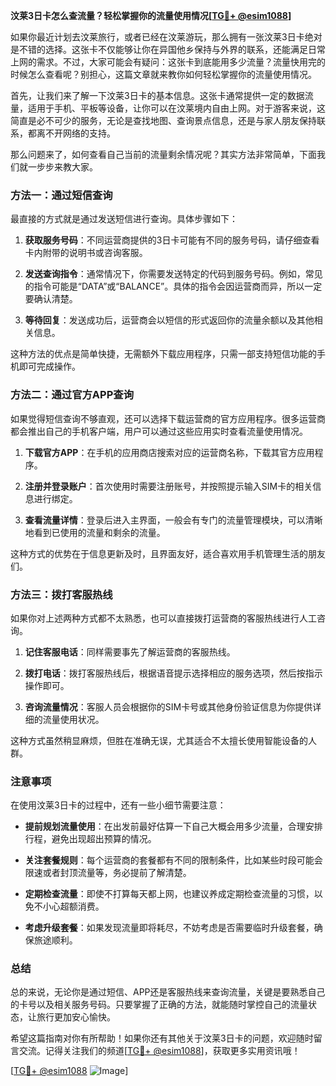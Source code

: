 **汶莱3日卡怎么查流量？轻松掌握你的流量使用情况[[TG💪+ @esim1088](https://t.me/s/esim1088)]**

如果你最近计划去汶莱旅行，或者已经在汶莱游玩，那么拥有一张汶莱3日卡绝对是不错的选择。这张卡不仅能够让你在异国他乡保持与外界的联系，还能满足日常上网的需求。不过，大家可能会有疑问：这张卡到底能用多少流量？流量快用完的时候怎么查看呢？别担心，这篇文章就来教你如何轻松掌握你的流量使用情况。

首先，让我们来了解一下汶莱3日卡的基本信息。这张卡通常提供一定的数据流量，适用于手机、平板等设备，让你可以在汶莱境内自由上网。对于游客来说，这简直是必不可少的服务，无论是查找地图、查询景点信息，还是与家人朋友保持联系，都离不开网络的支持。

那么问题来了，如何查看自己当前的流量剩余情况呢？其实方法非常简单，下面我们就一步步来教大家。

### 方法一：通过短信查询

最直接的方式就是通过发送短信进行查询。具体步骤如下：

1. **获取服务号码**：不同运营商提供的3日卡可能有不同的服务号码，请仔细查看卡内附带的说明书或咨询客服。
   
2. **发送查询指令**：通常情况下，你需要发送特定的代码到服务号码。例如，常见的指令可能是“DATA”或“BALANCE”。具体的指令会因运营商而异，所以一定要确认清楚。

3. **等待回复**：发送成功后，运营商会以短信的形式返回你的流量余额以及其他相关信息。

这种方法的优点是简单快捷，无需额外下载应用程序，只需一部支持短信功能的手机即可完成操作。

### 方法二：通过官方APP查询

如果觉得短信查询不够直观，还可以选择下载运营商的官方应用程序。很多运营商都会推出自己的手机客户端，用户可以通过这些应用实时查看流量使用情况。

1. **下载官方APP**：在手机的应用商店搜索对应的运营商名称，下载其官方应用程序。

2. **注册并登录账户**：首次使用时需要注册账号，并按照提示输入SIM卡的相关信息进行绑定。

3. **查看流量详情**：登录后进入主界面，一般会有专门的流量管理模块，可以清晰地看到已使用的流量和剩余的流量。

这种方式的优势在于信息更新及时，且界面友好，适合喜欢用手机管理生活的朋友们。

### 方法三：拨打客服热线

如果你对上述两种方式都不太熟悉，也可以直接拨打运营商的客服热线进行人工咨询。

1. **记住客服电话**：同样需要事先了解运营商的客服热线。

2. **拨打电话**：拨打客服热线后，根据语音提示选择相应的服务选项，然后按指示操作即可。

3. **咨询流量情况**：客服人员会根据你的SIM卡号或其他身份验证信息为你提供详细的流量使用状况。

这种方式虽然稍显麻烦，但胜在准确无误，尤其适合不太擅长使用智能设备的人群。

### 注意事项

在使用汶莱3日卡的过程中，还有一些小细节需要注意：

- **提前规划流量使用**：在出发前最好估算一下自己大概会用多少流量，合理安排行程，避免出现超出预算的情况。
  
- **关注套餐规则**：每个运营商的套餐都有不同的限制条件，比如某些时段可能会限速或者封顶流量等，务必提前了解清楚。

- **定期检查流量**：即使不打算每天都上网，也建议养成定期检查流量的习惯，以免不小心超额消费。

- **考虑升级套餐**：如果发现流量即将耗尽，不妨考虑是否需要临时升级套餐，确保旅途顺利。

### 总结

总的来说，无论你是通过短信、APP还是客服热线来查询流量，关键是要熟悉自己的卡号以及相关服务号码。只要掌握了正确的方法，就能随时掌控自己的流量状态，让旅行更加安心愉快。

希望这篇指南对你有所帮助！如果你还有其他关于汶莱3日卡的问题，欢迎随时留言交流。记得关注我们的频道[[TG💪+ @esim1088](https://t.me/s/esim1088)]，获取更多实用资讯哦！

[[TG💪+ @esim1088](https://t.me/s/esim1088) ![Image](https://i.postimg.cc/4NQfJmqS/Snipaste-2025-05-13-00-14-12.png)]